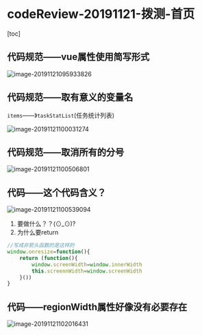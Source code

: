 # codeReview-20191121-拨测-首页

[toc]

## 代码规范——vue属性使用简写形式

![image-20191121095933826](https://tva1.sinaimg.cn/large/006y8mN6ly1g95fhw28olj30uw0dkq60.jpg)

## 代码规范——取有意义的变量名

`items`——》`taskStatList`(任务统计列表)

![image-20191121100031274](https://tva1.sinaimg.cn/large/006y8mN6ly1g95fiuk14cj30h1078dh5.jpg)

## 代码规范——取消所有的分号

![image-20191121100506801](https://tva1.sinaimg.cn/large/006y8mN6ly1g95fnmmd93j30ia0h1abm.jpg)

## 代码——这个代码含义？

![image-20191121100539094](https://tva1.sinaimg.cn/large/006y8mN6ly1g95fo6glq6j30h504ijrm.jpg)
1. 要做什么？？(⊙_⊙)?
2. 为什么要return


```js
//写成非箭头函数的是这样的
window.onresize=function(){
    return (function(){
        window.screenWidth=window.innerWidth
        this.screennWidth=window.screenWidth
    }())
}
```



##  代码——regionWidth属性好像没有必要存在

![image-20191121102016431](https://tva1.sinaimg.cn/large/006y8mN6ly1g95g3efwiaj30wk05dwg7.jpg)





